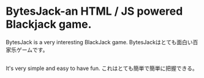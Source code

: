 # BytesJack-an HTML / JS powered Blackjack game.

BytesJack is a very interesting BlackJack game.
BytesJackはとても面白い百家乐ゲームです。

![]()

It's very simple and easy to have fun.
これはとても簡単で簡単に把握できる。



